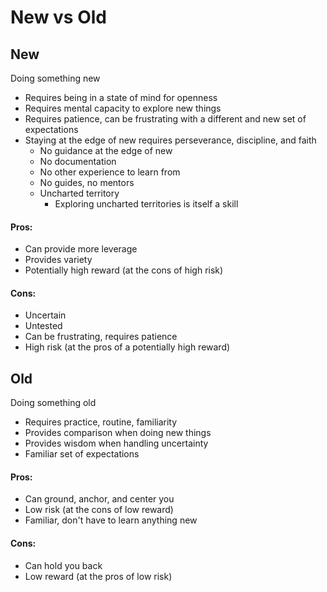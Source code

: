 # New vs Old

## New

Doing something new

* Requires being in a state of mind for openness
* Requires mental capacity to explore new things
* Requires patience, can be frustrating with a different and new set of expectations
* Staying at the edge of new requires perseverance, discipline, and faith
  * No guidance at the edge of new
  * No documentation
  * No other experience to learn from
  * No guides, no mentors
  * Uncharted territory
    * Exploring uncharted territories is itself a skill

#### Pros:

* Can provide more leverage
* Provides variety
* Potentially high reward \(at the cons of high risk\)

#### Cons:

* Uncertain
* Untested
* Can be frustrating, requires patience
* High risk \(at the pros of a potentially high reward\)

## Old

Doing something old

* Requires practice, routine, familiarity
* Provides comparison when doing new things
* Provides wisdom when handling uncertainty
* Familiar set of expectations

#### Pros:

* Can ground, anchor, and center you
* Low risk \(at the cons of low reward\)
* Familiar, don't have to learn anything new

#### Cons:

* Can hold you back
* Low reward \(at the pros of low risk\)


